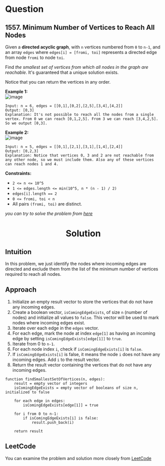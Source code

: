 # Question

## 1557. Minimum Number of Vertices to Reach All Nodes

Given a **directed acyclic graph**, with `n` vertices numbered from `0` to `n-1`, and an array `edges` where `edges[i] = [fromi, toi]` represents a directed edge from node `fromi` to node `toi`.

Find *the smallest set of vertices from which all nodes in the graph are reachable*. It's guaranteed that a unique solution exists.

Notice that you can return the vertices in any order.<br/>

**Example 1:**<br/>
![image](https://assets.leetcode.com/uploads/2020/07/07/untitled22.png)
```
Input: n = 6, edges = [[0,1],[0,2],[2,5],[3,4],[4,2]]
Output: [0,3]
Explanation: It's not possible to reach all the nodes from a single vertex. From 0 we can reach [0,1,2,5]. From 3 we can reach [3,4,2,5]. So we output [0,3].
```
**Example 2:**<br/>
![image](https://assets.leetcode.com/uploads/2020/07/07/untitled.png)
```
Input: n = 5, edges = [[0,1],[2,1],[3,1],[1,4],[2,4]]
Output: [0,2,3]
Explanation: Notice that vertices 0, 3 and 2 are not reachable from any other node, so we must include them. Also any of these vertices can reach nodes 1 and 4.
```

**Constraints:**
- `2 <= n <= 10^5`
- `1 <= edges.length <= min(10^5, n * (n - 1) / 2)`
- `edges[i].length == 2`
- `0 <= fromi, toi < n`
- All pairs `(fromi, toi)` are distinct.

*you can try to solve the problem from [here](https://leetcode.com/problems/minimum-number-of-vertices-to-reach-all-nodes/description/)*

<h1 align="center">Solution</h1>

## Intuition
In this problem, we just identify the nodes where incoming edges are directed and exclude them from the list of the minimum number of vertices required to reach all nodes.

## Approach

1. Initialize an empty result vector to store the vertices that do not have any incoming edges.
2. Create a boolean vector, `isComingEdgeExists`, of size `n` (number of nodes) and initialize all values to `false`. This vector will be used to mark nodes where incoming edges exist.
3. Iterate over each edge in the `edges` vector.
4. For each edge, mark the node at index `edge[1]` as having an incoming edge by setting `isComingEdgeExists[edge[1]]` to `true`.
5. Iterate from 0 to `n-1`.
6. For each node index `i`, check if `isComingEdgeExists[i]` is `false`.
7. If `isComingEdgeExists[i]` is false, it means the node `i` does not have any incoming edges. Add `i` to the result vector.
8. Return the result vector containing the vertices that do not have any incoming edges.

```
function findSmallestSetOfVertices(n, edges):
    result = empty vector of integers
    isComingEdgeExists = empty vector of booleans of size n, initialized to false

    for each edge in edges:
        isComingEdgeExists[edge[1]] = true

    for i from 0 to n-1:
        if isComingEdgeExists[i] is false:
            result.push_back(i)

    return result
```

## LeetCode
You can examine the problem and solution more closely from [LeetCode](https://leetcode.com/problems/minimum-number-of-vertices-to-reach-all-nodes/solutions/3537842/easy-cpp-solution-with-explanation-and-pseudocode/)